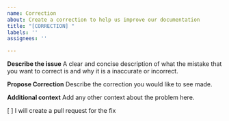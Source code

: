 ```yaml
---
name: Correction
about: Create a correction to help us improve our documentation
title: "[CORRECTION] "
labels: ''
assignees: ''

---
```


**Describe the issue**
A clear and concise description of what the mistake that you want to correct is and why it is a inaccurate or incorrect.

**Propose Correction**
Describe the correction you would like to see made.

**Additional context**
Add any other context about the problem here.

[ ] I will create a pull request for the fix
